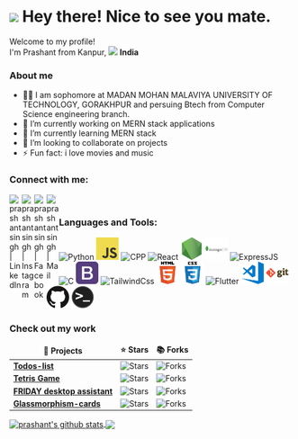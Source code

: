 

<h1><img src="https://emojis.slackmojis.com/emojis/images/1531849430/4246/blob-sunglasses.gif?1531849430" width="30" />
    Hey there! Nice to see you mate.</h1>


<p>Welcome to my profile! </br> I'm Prashant from Kanpur, <img
        src="https://cdn4.iconfinder.com/data/icons/world-flags-12/512/Untitled-2-19-128.png"
        width="35" margin-top="3px"/> <b> India</b></p>
        
### About me
- 👨‍🎓 I am sophomore at MADAN MOHAN MALAVIYA UNIVERSITY OF TECHNOLOGY, GORAKHPUR and persuing Btech from Computer Science engineering branch.
- 🔭 I’m currently working on MERN stack applications
- 🌱 I’m currently learning MERN stack
- 👯 I’m looking to collaborate on projects
- ⚡ Fun fact: i love movies and music        

### Connect with me:

[<img align="left" alt="prashantsingh | LinkedIn" width="22px" src="https://cdn.jsdelivr.net/npm/simple-icons@v3/icons/linkedin.svg" />][linkedin]
[<img align="left" alt="prashantsingh | Instagram" width="22px" src="https://cdn.jsdelivr.net/npm/simple-icons@v3/icons/instagram.svg" />][instagram]
[<img align="left" alt="prashantsingh | Facebook" width="22px" src="https://cdn.jsdelivr.net/npm/simple-icons@v3/icons/facebook.svg" />][facebook]
[<img align="left" alt="prashantsingh | Mail" width="22px" src="https://cdn.jsdelivr.net/npm/simple-icons@v3/icons/gmail.svg" />][email]


<br />
        
        
<h3>Languages and Tools:</h3>
<p>
    <img alt="Python" src="https://cdn3.iconfinder.com/data/icons/logos-and-brands-adobe/512/267_Python-128.png"
        height="40" width="40">
    <img alt="JavaScript" width="40" height="40"
        src="https://raw.githubusercontent.com/github/explore/80688e429a7d4ef2fca1e82350fe8e3517d3494d/topics/javascript/javascript.png" />
    <img alt="CPP"
        src="https://img-premium.flaticon.com/png/512/919/919841.png?token=exp=1622792584~hmac=5b88ff498973aa0506f5a3c2ac0ffe97"
        height="40" width="40">
    <img alt="React" src="https://image.flaticon.com/icons/png/128/753/753244.png" height="40" width="40">
    <img alt="Node.js" width="40" height="40"
        src="https://raw.githubusercontent.com/github/explore/80688e429a7d4ef2fca1e82350fe8e3517d3494d/topics/nodejs/nodejs.png" />
    <img alt="MongoDB" width="40" height="40"
        src="https://raw.githubusercontent.com/github/explore/80688e429a7d4ef2fca1e82350fe8e3517d3494d/topics/mongodb/mongodb.png" />
    <img alt='ExpressJS' width="40" height="40"
        src="https://encrypted-tbn0.gstatic.com/images?q=tbn:ANd9GcRS7RVaKE0ubjH_Ioi90MHiDzKw-GpNI1BsHw&usqp=CAU" />
    <img alt="C"
        src="https://cdn0.iconfinder.com/data/icons/mobile-device/512/letter-c-round-alphabet-latin-keyboard-2-128.png"
        height="40" width="40">
    <img alt="Bootstrap" width="40" height="40"
        src="https://raw.githubusercontent.com/github/explore/80688e429a7d4ef2fca1e82350fe8e3517d3494d/topics/bootstrap/bootstrap.png" />
    <img alt="TailwindCss"
        src="https://cdn.worldvectorlogo.com/logos/tailwindcss.svg"
        height="40" width="40">
    <img alt="HTML5" width="40" height="40"
        src="https://raw.githubusercontent.com/github/explore/80688e429a7d4ef2fca1e82350fe8e3517d3494d/topics/html/html.png" />
    <img alt="CSS3" width="40" height="40"
        src="https://raw.githubusercontent.com/github/explore/80688e429a7d4ef2fca1e82350fe8e3517d3494d/topics/css/css.png" />
    <img alt="Flutter"
        src="https://img.icons8.com/color/2x/flutter.png"
        height="40" width="40">
    <img alt="Visual Studio Code" width="40" height="40"
        src="https://raw.githubusercontent.com/github/explore/80688e429a7d4ef2fca1e82350fe8e3517d3494d/topics/visual-studio-code/visual-studio-code.png" />
    <img alt="Git" width="40" height="40"
        src="https://raw.githubusercontent.com/github/explore/80688e429a7d4ef2fca1e82350fe8e3517d3494d/topics/git/git.png" />
    <img alt="GitHub" width="40" height="40"
        src="https://raw.githubusercontent.com/github/explore/78df643247d429f6cc873026c0622819ad797942/topics/github/github.png" />
    <img alt="terminal" width="40" height="40"
        src="https://raw.githubusercontent.com/github/explore/80688e429a7d4ef2fca1e82350fe8e3517d3494d/topics/terminal/terminal.png" />
    <!-- <img alt="" src="" height="40" width="40">
  <img alt="" src="" height="40" width="40">
  <img alt="" src="" height="40" width="40">
  <img alt="" src="" height="40" width="40">
  <img alt="" src="" height="40" width="40">
  <img alt="" src="" height="40" width="40">
  <img alt="" src="" height="40" width="40">
  <img alt="" src="" height="40" width="40"> -->
    <!-- <img  alt="PHP" width="40" height="40" src="https://raw.githubusercontent.com/github/explore/ccc16358ac4530c6a69b1b80c7223cd2744dea83/topics/php/php.png" />
<img  alt="Laravel" width="40" height="40" src="https://raw.githubusercontent.com/github/explore/56a826d05cf762b2b50ecbe7d492a839b04f3fbf/topics/laravel/laravel.png" />
<img  alt="SQL" width="40" height="40" src="https://raw.githubusercontent.com/github/explore/80688e429a7d4ef2fca1e82350fe8e3517d3494d/topics/sql/sql.png" />
<img  alt="MySQL" width="40" height="40" src="https://raw.githubusercontent.com/github/explore/80688e429a7d4ef2fca1e82350fe8e3517d3494d/topics/mysql/mysql.png" /> -->
</p>

<h3> Check out my work</h3>
<table>
  <thead align="center">
    <tr border: none;>
      <td><b>🎁 Projects</b></td>
      <td><b>⭐ Stars</b></td>
      <td><b>📚 Forks</b></td>
    </tr>
  </thead>
  <tbody>
    <tr>
      <td><a href="https://todos--list.herokuapp.com/"><b>Todos-list</b></a></td>
      <td><img alt="Stars" src="https://img.shields.io/static/v1?label=stars&message=2&color=343b41?color=blue"/></td>
      <td><img alt="Forks" src="https://img.shields.io/static/v1?label=forks&message=0&color=343b41?color=blue"/></td>
    </tr>
	  <tr>
      <td><a href="https://github.com/prashant601/Tetris-game"><b>Tetris Game</b></a></td>
      <td><img alt="Stars" src="https://img.shields.io/static/v1?label=stars&message=2&color=343b41?color=blue"/></td>
      <td><img alt="Forks" src="https://img.shields.io/static/v1?label=forks&message=4&color=343b41?color=blue"/></td>
    </tr>
    <tr>
      <td><a href="https://github.com/prashant601/F.R.I.D.A.Y-Voice-Assistant"><b>FRIDAY desktop assistant</b></a></td>
      <td><img alt="Stars" src="https://img.shields.io/static/v1?label=stars&message=1&color=343b41?color=blue"/></td>
      <td><img alt="Forks" src="https://img.shields.io/static/v1?label=forks&message=2&color=343b41?color=blue"/></td>
    </tr>
    <tr>
      <td><a href="https://prashant601.github.io/Glassmorphism-cards/index.html"><b>Glassmorphism-cards</b></a></td>
      <td><img alt="Stars" src="https://img.shields.io/static/v1?label=stars&message=2&color=343b41?color=blue"/></td>
      <td><img alt="Forks" src="https://img.shields.io/static/v1?label=forks&message=0&color=343b41?color=blue"/></td>
    </tr>
  </tbody>
</table>


<a href="https://github.com/prashant601">
    <img align="center" src="https://github-readme-stats.vercel.app/api?username=prashant601&show_icons=true&include_all_commits=true&theme=solarized-dark" alt="prashant's github stats" />
  </a>
  <a href="https://github.com/prashant601">
    <img align="center" src="https://github-readme-stats.vercel.app/api/top-langs/?username=prashant601&layout=compact&theme=solarized-dark" />
  </a>


<!-- links section   -->
[instagram]: https://instagram.com/prashant_.singh._
[linkedin]: https://www.linkedin.com/in/prashant-singh-2ba4861a7/
[email]: mailto:prashantsingh061201@gmail.com
[facebook]: https://www.facebook.com/profile.php?id=100032801831651
